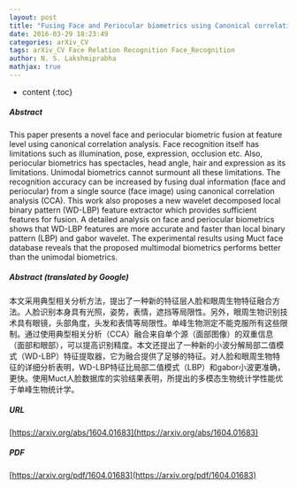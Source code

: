 ```yaml
---
layout: post
title: "Fusing Face and Periocular biometrics using Canonical correlation analysis"
date: 2016-03-29 18:23:49
categories: arXiv_CV
tags: arXiv_CV Face Relation Recognition Face_Recognition
author: N. S. Lakshmiprabha
mathjax: true
---
```


* content
{:toc}

##### Abstract
This paper presents a novel face and periocular biometric fusion at feature level using canonical correlation analysis. Face recognition itself has limitations such as illumination, pose, expression, occlusion etc. Also, periocular biometrics has spectacles, head angle, hair and expression as its limitations. Unimodal biometrics cannot surmount all these limitations. The recognition accuracy can be increased by fusing dual information (face and periocular) from a single source (face image) using canonical correlation analysis (CCA). This work also proposes a new wavelet decomposed local binary pattern (WD-LBP) feature extractor which provides sufficient features for fusion. A detailed analysis on face and periocular biometrics shows that WD-LBP features are more accurate and faster than local binary pattern (LBP) and gabor wavelet. The experimental results using Muct face database reveals that the proposed multimodal biometrics performs better than the unimodal biometrics.

##### Abstract (translated by Google)
本文采用典型相关分析方法，提出了一种新的特征层人脸和眼周生物特征融合方法。人脸识别本身具有光照，姿势，表情，遮挡等局限性。另外，眼周生物识别技术具有眼镜，头部角度，头发和表情等局限性。单峰生物测定不能克服所有这些限制。通过使用典型相关分析（CCA）融合来自单个源（面部图像）的双重信息（面部和眼部），可以提高识别精度。本文还提出了一种新的小波分解局部二值模式（WD-LBP）特征提取器，它为融合提供了足够的特征。对人脸和眼周生物特征的详细分析表明，WD-LBP特征比局部二值模式（LBP）和gabor小波更准确，更快。使用Muct人脸数据库的实验结果表明，所提出的多模态生物统计学性能优于单峰生物统计学。

##### URL
[https://arxiv.org/abs/1604.01683](https://arxiv.org/abs/1604.01683)

##### PDF
[https://arxiv.org/pdf/1604.01683](https://arxiv.org/pdf/1604.01683)

